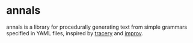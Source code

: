 # annals

annals is a library for procedurally generating text from simple grammars specified in YAML files, inspired by [tracery](https://github.com/galaxykate/tracery) and [improv](https://github.com/sequitur/improv).